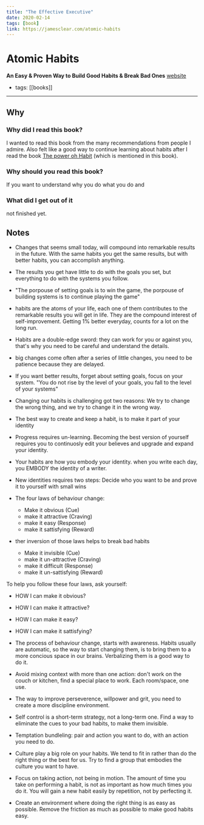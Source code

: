 ```yaml
---
title: "The Effective Executive"
date: 2020-02-14
tags: [book]
link: https://jamesclear.com/atomic-habits
---
```


# Atomic Habits

**An Easy & Proven Way to Build Good Habits & Break Bad Ones**
[website](https://jamesclear.com/atomic-habits)

- tags: [[books]]

---

## Why

### Why did I read this book?

I wanted to read this book from the many recommendations from people I admire. Also felt like a good way to continue learning about habits after I read the book [The power oh Habit](https://www.amazon.com/Power-Habit-What-Life-Business/dp/081298160X) (which is mentioned in this book).

### Why should you read this book?

If you want to understand why you do what you do and

### What did I get out of it

not finished yet.

## Notes

- Changes that seems small today, will compound into remarkable results in the future. With the same habits you get the same results, but with better habits, you can accomplish anything.
- The results you get have little to do with the goals you set, but everything to do with the systems you follow.
- "The porpouse of setting goals is to win the game, the porpouse of building systems is to continue playing the game"
- habits are the atoms of your life, each one of them contributes to the remarkable results you will get in life. They are the compound interest of self-improvement. Getting 1% better everyday, counts for a lot on the long run.
- Habits are a double-edge sword: they can work for you or against you, that's why you need to be careful and understand the details.
- big changes come often after a series of little changes, you need to be patience because they are delayed.
- If you want better results, forget about setting goals, focus on your system. "You do not rise by the level of your goals, you fall to the level of your systems"
- Changing our habits is challenging got two reasons: We try to change the wrong thing, and we try to change it in the wrong way.
- The best way to create and keep a habit, is to make it part of your identity
- Progress requires un-learning. Becoming the best version of yourself requires you to continuosly edit your believes and upgrade and expand your identity.
- Your habits are how you embody your identity. when you write each day, you EMBODY the identity of a writer.
- New identities requires two steps: Decide who you want to be and prove it to yourself with small wins

- The four laws of behaviour change:

  - Make it obvious (Cue)
  - make it attractive (Craving)
  - make it easy (Response)
  - make it sattisfying (Reward)

- ther inversion of those laws helps to break bad habits
  - Make it invisible (Cue)
  - make it un-attractive (Craving)
  - make it difficult (Response)
  - make it un-sattisfying (Reward)

To help you follow these four laws, ask yourself:

- HOW I can make it obvious?
- HOW I can make it attractive?
- HOW I can make it easy?
- HOW I can make it sattisfying?

- The process of behaviour change, starts with awareness. Habits usually are automatic, so the way to start changing them, is to bring them to a more concious space in our brains. Verbalizing them is a good way to do it.
- Avoid mixing context with more than one action: don't work on the couch or kitchen, find a special place to work. Each room/space, one use.
- The way to improve perseverence, willpower and grit, you need to create a more discipline environment.
- Self control is a short-term strategy, not a long-term one. Find a way to eliminate the cues to your bad habits, to make them invisible.
- Temptation bundleling: pair and action you want to do, with an action you need to do.
- Culture play a big role on your habits. We tend to fit in rather than do the right thing or the best for us. Try to find a group that embodies the culture you want to have.
- Focus on taking action, not being in motion. The amount of time you take on performing a habit, is not as important as how much times you do it. You will gain a new habit easily by repetition, not by perfecting it.
- Create an environment where doing the right thing is as easy as possible. Remove the friction as much as possible to make good habits easy.
